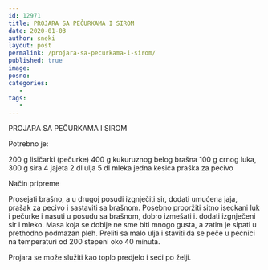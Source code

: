 ```yaml
---
id: 12971
title: PROJARA SA PEČURKAMA I SIROM
date: 2020-01-03
author: sneki
layout: post
permalink: /projara-sa-pecurkama-i-sirom/
published: true
image: 
posno: 
categories:
   -
tags:
   -
---
```

PROJARA SA PEČURKAMA I SIROM

Potrebno je:

200 g lisičarki (pečurke)
400 g kukuruznog belog brašna
100 g crnog luka,
300 g sira
4 jajeta
2 dl ulja
5 dl mleka
jedna kesica praška za pecivo



Način pripreme

Prosejati brašno, a u drugoj posudi izgnječiti sir,
dodati umućena jaja, prašak za pecivo i sastaviti sa
brašnom. Posebno propržiti sitno iseckani luk i
pečurke i nasuti u posudu sa brašnom, dobro izmešati i.
dodati izgnječeni sir i mleko. Masa koja se dobije ne sme
biti mnogo gusta, a zatim je sipati u prethodno podmazan
pleh. Preliti sa malo ulja i staviti da se peče u pećnici
na temperaturi od 200 stepeni oko 40 minuta.

Projara se može služiti kao toplo predjelo i seći po
želji.


  

